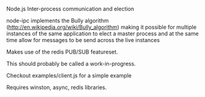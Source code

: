 Node.js Inter-process communication and election

node-ipc implements the Bully algorithm (http://en.wikipedia.org/wiki/Bully_algorithm) making it 
possible for multiple instances of the same application to elect a master process and at the same 
time allow for messages to be send across the live instances

Makes use of the redis PUB/SUB featureset.

This should probably be called a work-in-progress.

Checkout examples/client.js for a simple example

Requires winston, async, redis libraries.
